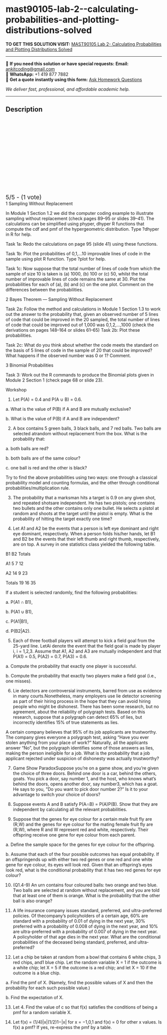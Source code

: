 # mast90105-lab-2--calculating-probabilities-and-plotting-distributions-solved
**TO GET THIS SOLUTION VISIT:** [MAST90105 Lab 2- Calculating Probabilities and Plotting Distributions Solved](https://www.ankitcodinghub.com/product/mast90105-lab-and-workshop-2-solved/)


---

📩 **If you need this solution or have special requests:** **Email:** ankitcoding@gmail.com  
📱 **WhatsApp:** +1 419 877 7882  
📄 **Get a quote instantly using this form:** [Ask Homework Questions](https://www.ankitcodinghub.com/services/ask-homework-questions/)

*We deliver fast, professional, and affordable academic help.*

---

<h2>Description</h2>



<div class="kk-star-ratings kksr-auto kksr-align-center kksr-valign-top" data-payload="{&quot;align&quot;:&quot;center&quot;,&quot;id&quot;:&quot;112927&quot;,&quot;slug&quot;:&quot;default&quot;,&quot;valign&quot;:&quot;top&quot;,&quot;ignore&quot;:&quot;&quot;,&quot;reference&quot;:&quot;auto&quot;,&quot;class&quot;:&quot;&quot;,&quot;count&quot;:&quot;1&quot;,&quot;legendonly&quot;:&quot;&quot;,&quot;readonly&quot;:&quot;&quot;,&quot;score&quot;:&quot;5&quot;,&quot;starsonly&quot;:&quot;&quot;,&quot;best&quot;:&quot;5&quot;,&quot;gap&quot;:&quot;4&quot;,&quot;greet&quot;:&quot;Rate this product&quot;,&quot;legend&quot;:&quot;5\/5 - (1 vote)&quot;,&quot;size&quot;:&quot;24&quot;,&quot;title&quot;:&quot;MAST90105 Lab 2- Calculating Probabilities and Plotting Distributions Solved&quot;,&quot;width&quot;:&quot;138&quot;,&quot;_legend&quot;:&quot;{score}\/{best} - ({count} {votes})&quot;,&quot;font_factor&quot;:&quot;1.25&quot;}">

<div class="kksr-stars">

<div class="kksr-stars-inactive">
            <div class="kksr-star" data-star="1" style="padding-right: 4px">


<div class="kksr-icon" style="width: 24px; height: 24px;"></div>
        </div>
            <div class="kksr-star" data-star="2" style="padding-right: 4px">


<div class="kksr-icon" style="width: 24px; height: 24px;"></div>
        </div>
            <div class="kksr-star" data-star="3" style="padding-right: 4px">


<div class="kksr-icon" style="width: 24px; height: 24px;"></div>
        </div>
            <div class="kksr-star" data-star="4" style="padding-right: 4px">


<div class="kksr-icon" style="width: 24px; height: 24px;"></div>
        </div>
            <div class="kksr-star" data-star="5" style="padding-right: 4px">


<div class="kksr-icon" style="width: 24px; height: 24px;"></div>
        </div>
    </div>

<div class="kksr-stars-active" style="width: 138px;">
            <div class="kksr-star" style="padding-right: 4px">


<div class="kksr-icon" style="width: 24px; height: 24px;"></div>
        </div>
            <div class="kksr-star" style="padding-right: 4px">


<div class="kksr-icon" style="width: 24px; height: 24px;"></div>
        </div>
            <div class="kksr-star" style="padding-right: 4px">


<div class="kksr-icon" style="width: 24px; height: 24px;"></div>
        </div>
            <div class="kksr-star" style="padding-right: 4px">


<div class="kksr-icon" style="width: 24px; height: 24px;"></div>
        </div>
            <div class="kksr-star" style="padding-right: 4px">


<div class="kksr-icon" style="width: 24px; height: 24px;"></div>
        </div>
    </div>
</div>


<div class="kksr-legend" style="font-size: 19.2px;">
            5/5 - (1 vote)    </div>
    </div>
1 Sampling Without Replacement

In Module 1 Section 1.2 we did the computer coding example to illustrate sampling without replacement (check pages 89–95 or slides 39–41). The calculations can be simplified using phyper, dhyper R functions that compute the cdf and pmf of the hypergeometric distribution. Type ?dhyper in R for help.

Task 1a: Redo the calculations on page 95 (slide 41) using these functions.

Task 1b: Plot the probabilities of 0,1,…10 improvable lines of code in the sample using plot R function. Type ?plot for help.

Task 1c: Now suppose that the total number of lines of code from which the sample of size 10 is taken is (a) 1000, (b) 100 or (c) 50, whilst the total number of improvable lines of code remains the same at 30. Plot the probabilities for each of (a), (b) and (c) on the one plot. Comment on the differences between the probabilities.

2 Bayes Theorem — Sampling Without Replacement

Task 2a: Follow the method and calculations in Module 1 Section 1.3 to work out the answer to the probability that, given an observed number of 5 lines of code that could be improved in the 20 sampled, the total number of lines of code that could be improved out of 1,000 was 0,1,2,…,1000 (check the derivations on pages 148–164 or slides 61–65) Task 2b: Plot these probabilities.

Task 2c: What do you think about whether the code meets the standard on the basis of 5 lines of code in the sample of 20 that could be improved? What happens if the observed number was 0 or 1? Comment.

3 Binomial Probabilities

Task 3: Work out the R commands to produce the Binomial plots given in Module 2 Section 1 (check page 68 or slide 23).

Workshop

1. Let P(A) = 0.4 and P(A ∪ B) = 0.6.

a. What is the value of P(B) if A and B are mutually exclusive?

b. What is the value of P(B) if A and B are independent?

2. A box contains 5 green balls, 3 black balls, and 7 red balls. Two balls are selected atrandom without replacement from the box. What is the probability that:

a. both balls are red?

b. both balls are of the same colour?

c. one ball is red and the other is black?

Try to find the above probabilities using two ways: one through a classical probability model and counting formulas, and the other through conditional probabilities/multiplication rule.

3. The probability that a marksman hits a target is 0.9 on any given shot, and repeated shotsare independent. He has two pistols; one contains two bullets and the other contains only one bullet. He selects a pistol at random and shoots at the target until the pistol is empty. What is the probability of hitting the target exactly one time?

4. Let A1 and A2 be the events that a person is left eye dominant and right eye dominant, respectively. When a person folds his/her hands, let B1 and B2 be the events that their left thumb and right thumb, respectively, are on top. A survey in one statistics class yielded the following table.

B1 B2 Totals

A1 5 7 12

A2 14 9 23

Totals 19 16 35

If a student is selected randomly, find the following probabilities:

a. P(A1 ∩ B1),

b. P(A1 ∪ B1),

c. P(A1|B1),

d. P(B2|A2).

5. Each of three football players will attempt to kick a field goal from the 25-yard line. LetAi denote the event that the field goal is made by player i, i = 1,2,3. Assume that A1, A2 and A3 are mutually independent and that P(A1) = 0.5, P(A2) = 0.7, P(A3) = 0.6.

a. Compute the probability that exactly one player is successful.

b. Compute the probability that exactly two players make a field goal (i.e., one misses).

6. Lie detectors are controversial instruments, barred from use as evidence in many courts.Nonetheless, many employers use lie detector screening as part of their hiring process in the hope that they can avoid hiring people who might be dishonest. There has been some research, but no agreement, about the reliability of polygraph tests. Based on this research, suppose that a polygraph can detect 65% of lies, but incorrectly identifies 15% of true statements as lies.

A certain company believes that 95% of its job applicants are trustworthy. The company gives everyone a polygraph test, asking “Have you ever stolen anything from your place of work?” Naturally, all the applicants answer “No”, but the polygraph identifies some of those answers as lies, making the person ineligible for a job. What is the probability that a job applicant rejected under suspicion of dishonesty was actually trustworthy?

7. Game Show ParadoxSuppose you’re on a game show, and you’re given the choice of three doors. Behind one door is a car, behind the others, goats. You pick a door, say number 1, and the host, who knows what’s behind the doors, opens another door, say number3, which has a goat. He says to you, ”Do you want to pick door number 2?” Is it to your advantage to switch your choice of doors?

8. Suppose events A and B satisfy P(A∩B) = P(A)P(B). Show that they are independent by calculating all the relevant probabilities.

9. Suppose that the genes for eye colour for a certain male fruit fly are (R,W) and the genes for eye colour for the mating female fruit fly are (R,W), where R and W represent red and white, respectively. Their offspring receive one gene for eye colour from each parent.

a. Define the sample space for the genes for eye colour for the offspring.

b. Assume that each of the four possible outcomes has equal probability. If an offspringends up with either two red genes or one red and one white gene for eye colour, its eyes will look red. Given that an offspring’s eyes look red, what is the conditional probability that it has two red genes for eye colour?

10. (Q1.4-9) An urn contains four coloured balls: two orange and two blue. Two balls are selected at random without replacement, and you are told that at least one of them is orange. What is the probability that the other ball is also orange?

11. A life insurance company issues standard, preferred, and ultra-preferred policies. Of thecompany’s policyholders of a certain age, 60% are standard with a probability of 0.01 of dying in the next year, 30% preferred with a probability of 0.008 of dying in the next year, and 10% are ultra-preferred with a probability of 0.007 of dying in the next year. A policyholder of that age dies in the next year. What are the conditional probabilities of the deceased being standard, preferred, and ultra-preferred?

12. Let a chip be taken at random from a bowl that contains 6 white chips, 3 red chips, and1 blue chip. Let the random variable X = 1 if the outcome is a white chip; let X = 5 if the outcome is a red chip; and let X = 10 if the outcome is a blue chip.

a. Find the pmf of X. (Namely, find the possible values of X and then the probability for each such possible value.)

b. Find the expectation of X.

13. Let 4. Find the value of c so that f(x) satisfies the conditions of being a pmf for a random variable X.

14. Let f(x) = (1/4)|x|(1/2)1−|x| for x = −1,0,1 and f(x) = 0 for other x values. Is f(x) a pmf? If yes, re-express the pmf by a table.
